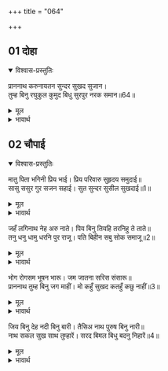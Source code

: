 +++
title = "064"

+++


## 01 दोहा
<details open><summary>विश्वास-प्रस्तुतिः</summary>

प्राननाथ करुनायतन सुन्दर सुखद सुजान।  
तुम्ह बिनु रघुकुल कुमुद बिधु सुरपुर नरक समान॥64॥  
</details>
<details><summary>मूल</summary>

प्राननाथ करुनायतन सुन्दर सुखद सुजान।  
तुम्ह बिनु रघुकुल कुमुद बिधु सुरपुर नरक समान॥64॥  
</details>

<details><summary>भावार्थ</summary>

हे प्राणनाथ! हे दया के धाम! हे सुन्दर! हे सुखों के देने वाले! हे सुजान! हे रघुकुल रूपी कुमुद के खिलाने वाले चन्द्रमा! आपके बिना स्वर्ग भी मेरे लिए नरक के समान है॥64॥  
</details>





## 02 चौपाई
<details open><summary>विश्वास-प्रस्तुतिः</summary>

मातु पिता भगिनी प्रिय भाई। प्रिय परिवारु सुहृदय समुदाई॥  
सासु ससुर गुर सजन सहाई। सुत सुन्दर सुसील सुखदाई॥1॥  
</details>
<details><summary>मूल</summary>

मातु पिता भगिनी प्रिय भाई। प्रिय परिवारु सुहृदय समुदाई॥  
सासु ससुर गुर सजन सहाई। सुत सुन्दर सुसील सुखदाई॥1॥  
</details>

<details><summary>भावार्थ</summary>

माता, पिता, बहिन, प्यारा भाई, प्यारा परिवार, मित्रों का समुदाय, सास, ससुर, गुरु, स्वजन (बन्धु-बान्धव), सहायक और सुन्दर, सुशील और सुख देने वाला पुत्र-॥1॥  
</details>

जहँ लगिनाथ नेह अरु नाते। पिय बिनु तियहि तरनिहु ते ताते॥  
तनु धनु धामु धरनि पुर राजू। पति बिहीन सबु सोक समाजू॥2॥  

<details><summary>मूल</summary>

जहँ लगिनाथ नेह अरु नाते। पिय बिनु तियहि तरनिहु ते ताते॥  
तनु धनु धामु धरनि पुर राजू। पति बिहीन सबु सोक समाजू॥2॥  
</details>

<details><summary>भावार्थ</summary>

हे नाथ! जहाँ तक स्नेह और नाते हैं, पति के बिना स्त्री को सूर्य से भी बढकर तपाने वाले हैं। शरीर, धन, घर, पृथ्वी, नगर और राज्य, पति के बिना स्त्री के लिए यह सब शोक का समाज है॥2॥  
</details>

भोग रोगसम भूषन भारू। जम जातना सरिस संसारू॥  
प्राननाथ तुम्ह बिनु जग माहीं। मो कहुँ सुखद कतहुँ कछु नाहीं॥3॥  

<details><summary>मूल</summary>

भोग रोगसम भूषन भारू। जम जातना सरिस संसारू॥  
प्राननाथ तुम्ह बिनु जग माहीं। मो कहुँ सुखद कतहुँ कछु नाहीं॥3॥  
</details>

<details><summary>भावार्थ</summary>

भोग रोग के समान हैं, गहने भार रूप हैं और संसार यम यातना (नरक की पीडा) के समान है। हे प्राणनाथ! आपके बिना जगत में मुझे कहीं कुछ भी सुखदायी नहीं है॥3॥  
</details>

जिय बिनु देह नदी बिनु बारी। तैसिअ नाथ पुरुष बिनु नारी॥  
नाथ सकल सुख साथ तुम्हारें। सरद बिमल बिधु बदनु निहारें॥4॥  

<details><summary>मूल</summary>

जिय बिनु देह नदी बिनु बारी। तैसिअ नाथ पुरुष बिनु नारी॥  
नाथ सकल सुख साथ तुम्हारें। सरद बिमल बिधु बदनु निहारें॥4॥  
</details>

<details><summary>भावार्थ</summary>

जैसे बिना जीव के देह और बिना जल के नदी, वैसे ही हे नाथ! बिना पुरुष के स्त्री है। हे नाथ! आपके साथ रहकर आपका शरद्-(पूर्णिमा) के निर्मल चन्द्रमा के समान मुख देखने से मुझे समस्त सुख प्राप्त होङ्गे॥4॥  
</details>


